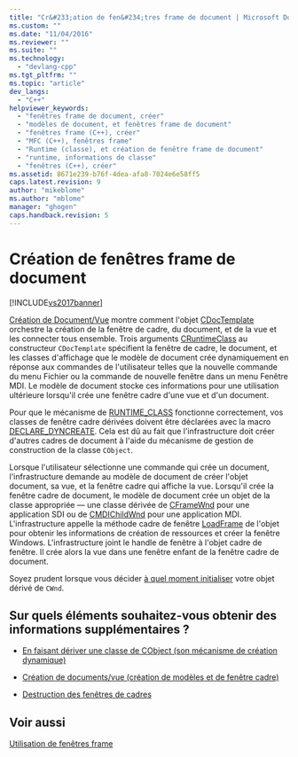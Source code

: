 ```yaml
---
title: "Cr&#233;ation de fen&#234;tres frame de document | Microsoft Docs"
ms.custom: ""
ms.date: "11/04/2016"
ms.reviewer: ""
ms.suite: ""
ms.technology: 
  - "devlang-cpp"
ms.tgt_pltfrm: ""
ms.topic: "article"
dev_langs: 
  - "C++"
helpviewer_keywords: 
  - "fenêtres frame de document, créer"
  - "modèles de document, et fenêtres frame de document"
  - "fenêtres frame (C++), créer"
  - "MFC (C++), fenêtres frame"
  - "Runtime (classe), et création de fenêtre frame de document"
  - "runtime, informations de classe"
  - "fenêtres (C++), créer"
ms.assetid: 8671e239-b76f-4dea-afa8-7024e6e58ff5
caps.latest.revision: 9
author: "mikeblome"
ms.author: "mblome"
manager: "ghogen"
caps.handback.revision: 5
---
```

# Cr&#233;ation de fen&#234;tres frame de document
[!INCLUDE[vs2017banner](../assembler/inline/includes/vs2017banner.md)]

[Création de Document\/Vue](../mfc/document-view-creation.md) montre comment l'objet [CDocTemplate](../mfc/reference/cdoctemplate-class.md) orchestre la création de la fenêtre de cadre, du document, et de la vue et les connecter tous ensemble.  Trois arguments [CRuntimeClass](../mfc/reference/cruntimeclass-structure.md) au constructeur `CDocTemplate` spécifient la fenêtre de cadre, le document, et les classes d'affichage que le modèle de document crée dynamiquement en réponse aux commandes de l'utilisateur telles que la nouvelle commande du menu Fichier ou la commande de nouvelle fenêtre dans un menu Fenêtre MDI.  Le modèle de document stocke ces informations pour une utilisation ultérieure lorsqu'il crée une fenêtre cadre d'une vue et d'un document.  
  
 Pour que le mécanisme de [RUNTIME\_CLASS](../Topic/RUNTIME_CLASS.md) fonctionne correctement, vos classes de fenêtre cadre dérivées doivent être déclarées avec la macro [DECLARE\_DYNCREATE](../Topic/DECLARE_DYNCREATE.md).  Cela est dû au fait que l'infrastructure doit créer d'autres cadres de document à l'aide du mécanisme de gestion de construction de la classe `CObject`.  
  
 Lorsque l'utilisateur sélectionne une commande qui crée un document, l'infrastructure demande au modèle de document de créer l'objet document, sa vue, et la fenêtre cadre qui affiche la vue.  Lorsqu'il crée la fenêtre cadre de document, le modèle de document crée un objet de la classe appropriée — une classe dérivée de [CFrameWnd](../mfc/reference/cframewnd-class.md) pour une application SDI ou de [CMDIChildWnd](../mfc/reference/cmdichildwnd-class.md) pour une application MDI.  L'infrastructure appelle la méthode cadre de fenêtre [LoadFrame](../Topic/CFrameWnd::LoadFrame.md) de l'objet pour obtenir les informations de création de ressources et créer la fenêtre Windows.  L'infrastructure joint le handle de fenêtre à l'objet cadre de fenêtre.  Il crée alors la vue dans une fenêtre enfant de la fenêtre cadre de document.  
  
 Soyez prudent lorsque vous décider [à quel moment initialiser](../mfc/when-to-initialize-cwnd-objects.md) votre objet dérivé de `CWnd`.  
  
## Sur quels éléments souhaitez\-vous obtenir des informations supplémentaires ?  
  
-   [En faisant dériver une classe de CObject \(son mécanisme de création dynamique\)](../mfc/deriving-a-class-from-cobject.md)  
  
-   [Création de documents\/vue \(création de modèles et de fenêtre cadre\)](../mfc/document-view-creation.md)  
  
-   [Destruction des fenêtres de cadres](../mfc/destroying-frame-windows.md)  
  
## Voir aussi  
 [Utilisation de fenêtres frame](../mfc/using-frame-windows.md)